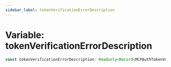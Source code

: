 ```yaml
---
sidebar_label: tokenVerificationErrorDescription
---
```


# Variable: tokenVerificationErrorDescription

```ts
const tokenVerificationErrorDescription: Readonly<Record<MCPAuthTokenVerificationErrorCode, string>>;
```